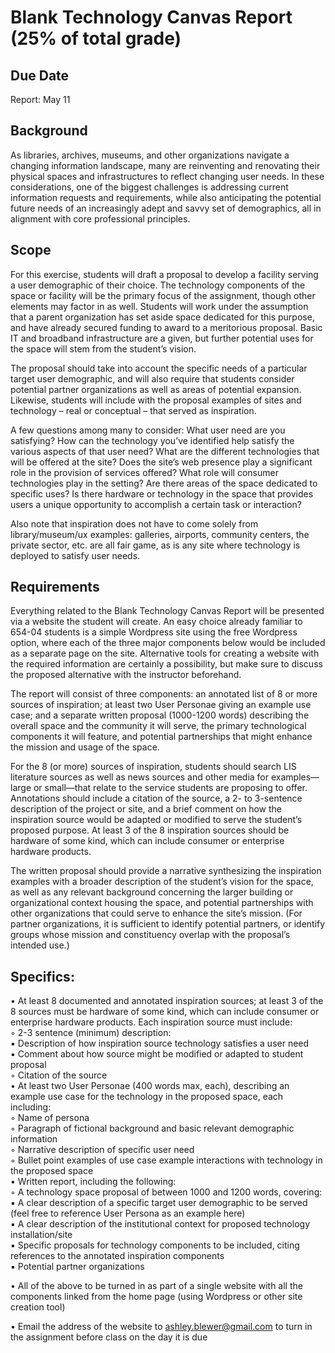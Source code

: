 # Blank Technology Canvas Report (25% of total grade)

## Due Date
Report: May 11

## Background
As libraries, archives, museums, and other organizations navigate a changing information landscape, many are reinventing and renovating their physical spaces and infrastructures to reflect changing user needs. In these considerations, one of the biggest challenges is addressing current information requests and requirements, while also anticipating the potential future needs of an increasingly adept and savvy set of demographics, all in alignment with core professional principles.

## Scope
For this exercise, students will draft a proposal to develop a facility serving a user demographic of their choice. The technology components of the space or facility will be the primary focus of the assignment, though other elements may factor in as well. Students will work under the assumption that a parent organization has set aside space dedicated for this purpose, and have already secured funding to award to a meritorious proposal. Basic IT and broadband infrastructure are a given, but further potential uses for the space will stem from the student’s vision. 

The proposal should take into account the specific needs of a particular target user demographic, and will also require that students consider potential partner organizations as well as areas of potential expansion. Likewise, students will include with the proposal examples of sites and technology – real or conceptual – that served as inspiration.  

A few questions among many to consider: What user need are you satisfying? How can the technology you’ve identified help satisfy the various aspects of that user need?  What are the different technologies that will be offered at the site? Does the site’s web presence play a significant role in the provision of services offered? What role will consumer technologies play in the setting? Are there areas of the space dedicated to specific uses? Is there hardware or technology in the space that provides users a unique opportunity to accomplish a certain task or interaction?  

Also note that inspiration does not have to come solely from library/museum/ux examples: galleries, airports, community centers, the private sector, etc. are all fair game, as is any site where technology is deployed to satisfy user needs. 

## Requirements
Everything related to the Blank Technology Canvas Report will be presented via a website the student will create. An easy choice already familiar to 654-04 students is a simple Wordpress site using the free Wordpress option, where each of the three major components below would be included as a separate page on the site. Alternative tools for creating a website with the required information are certainly a possibility, but make sure to discuss the proposed alternative with the instructor beforehand.  

The report will consist of three components: an annotated list of 8 or more sources of inspiration; at least two User Personae giving an example use case; and a separate written proposal (1000-1200 words) describing the overall space and the community it will serve, the primary technological components it will feature, and potential partnerships that might enhance the mission and usage of the space.  

For the 8 (or more) sources of inspiration, students should search LIS literature sources as well as news sources and other media for examples—large or small—that relate to the service students are proposing to offer. Annotations should include a citation of the source, a 2- to 3-sentence description of the project or site, and a brief comment on how the inspiration source would be adapted or modified to serve the student’s proposed purpose. At least 3 of the 8 inspiration sources should be hardware of some kind, which can include consumer or enterprise hardware products.  

The written proposal should provide a narrative synthesizing the inspiration examples with a broader description of the student’s vision for the space, as well as any relevant background concerning the larger building or organizational context housing the space, and potential partnerships with other organizations that could serve to enhance the site’s mission. (For partner organizations, it is sufficient to identify potential partners, or identify groups whose mission and constituency overlap with the proposal’s intended use.)

## Specifics: 

• At least 8 documented and annotated inspiration sources; at least 3 of the 8 sources must be hardware of some kind, which can include consumer or enterprise hardware products. Each inspiration source must include:  
    ◦ 2-3 sentence (minimum) description:  
        ▪ Description of how inspiration source technology satisfies a user need  
        ▪ Comment about how source might be modified or adapted to student proposal  
    ◦ Citation of the source  
• At least two User Personae (400 words max, each), describing an example use case for the technology in the proposed space, each including:  
    ◦ Name of persona  
    ◦ Paragraph of fictional background and basic relevant demographic information  
    ◦ Narrative description of specific user need   
    ◦ Bullet point examples of use case example interactions with technology in the proposed space  
• Written report, including the following:   
    ◦ A technology space proposal of between 1000 and 1200 words, covering:  
        ▪ A clear description of a specific target user demographic to be served (feel free to reference User Persona as an example here)  
        ▪ A clear description of the institutional context for proposed technology installation/site  
        ▪ Specific proposals for technology components to be included, citing references to the annotated inspiration components  
        ▪ Potential partner organizations  

• All of the above to be turned in as part of a single website with all the components linked from the home page (using Wordpress or other site creation tool)  

• Email the address of the website to ashley.blewer@gmail.com to turn in the assignment before class on the day it is due  